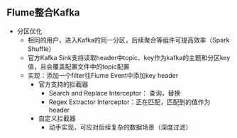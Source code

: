 ## Flume整合Kafka

- 分区优化
  - 相同的用户，进入Kafka的同一分区，后续聚合等组件可提高效率（Spark Shuffle）
  - 官方Kafka Sink支持读取header中topic、key作为kafka的主题和分区key值，且会覆盖配置文件中的topic配置
  - 实现：添加一个filter往Flume Event中添加key header
    - 官方支持的拦截器
      - Search and Replace Interceptor： 查询，替换
      - Regex Extractor Interceptor：正在匹配，匹配到的值作为header
    - 自定义拦截器
      - 动手实现，可应对后续复杂的数据场景（深度过滤）